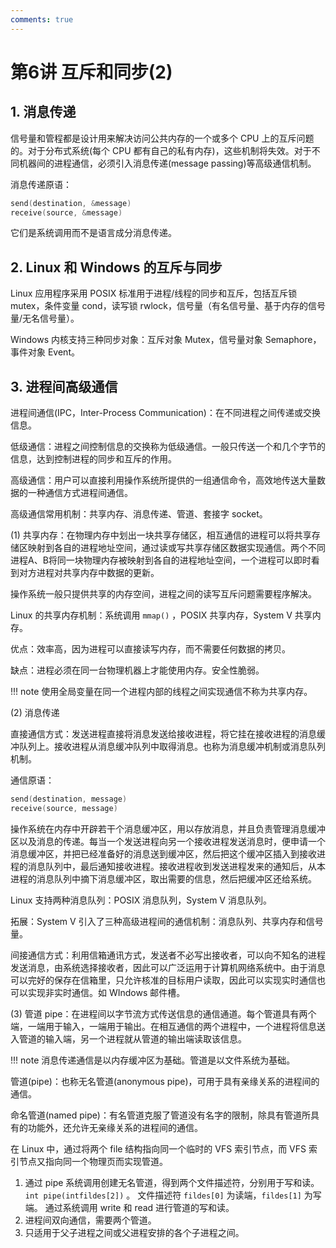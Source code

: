 ```yaml
---
comments: true
---
```


# 第6讲 互斥和同步(2)

## 1. 消息传递

信号量和管程都是设计用来解决访问公共内存的一个或多个 CPU 上的互斥问题的。对于分布式系统(每个 CPU 都有自己的私有内存)，这些机制将失效。对于不同机器间的进程通信，必须引入消息传递(message passing)等高级通信机制。

消息传递原语：

```c
send(destination, &message)
receive(source, &message)
```

它们是系统调用而不是语言成分消息传递。

## 2. Linux 和 Windows 的互斥与同步

Linux 应用程序采用 POSIX 标准用于进程/线程的同步和互斥，包括互斥锁 mutex，条件变量 cond，读写锁 rwlock，信号量（有名信号量、基于内存的信号量/无名信号量）。

Windows 内核支持三种同步对象：互斥对象 Mutex，信号量对象 Semaphore，事件对象 Event。

## 3. 进程间高级通信

进程间通信(IPC，Inter-Process Communication)：在不同进程之间传递或交换信息。

低级通信：进程之间控制信息的交换称为低级通信。一般只传送一个和几个字节的信息，达到控制进程的同步和互斥的作用。

高级通信：用户可以直接利用操作系统所提供的一组通信命令，高效地传送大量数据的一种通信方式进程间通信。

高级通信常用机制：共享内存、消息传递、管道、套接字 socket。

(1) 共享内存：在物理内存中划出一块共享存储区，相互通信的进程可以将共享存储区映射到各自的进程地址空间，通过读或写共享存储区数据实现通信。两个不同进程A、B将同一块物理内存被映射到各自的进程地址空间，一个进程可以即时看到对方进程对共享内存中数据的更新。

操作系统一般只提供共享的内存空间，进程之间的读写互斥问题需要程序解决。

Linux 的共享内存机制：系统调用 `mmap()` ，POSIX 共享内存，System V 共享内存。

优点：效率高，因为进程可以直接读写内存，而不需要任何数据的拷贝。

缺点：进程必须在同一台物理机器上才能使用内存。安全性脆弱。

!!! note
    使用全局变量在同一个进程内部的线程之间实现通信不称为共享内存。

(2) 消息传递

直接通信方式：发送进程直接将消息发送给接收进程，将它挂在接收进程的消息缓冲队列上。接收进程从消息缓冲队列中取得消息。也称为消息缓冲机制或消息队列机制。

通信原语：

```c
send(destination, message)
receive(source, message)
```

操作系统在内存中开辟若干个消息缓冲区，用以存放消息，并且负责管理消息缓冲区以及消息的传递。每当一个发送进程向另一个接收进程发送消息时，便申请一个消息缓冲区，并把已经准备好的消息送到缓冲区，然后把这个缓冲区插入到接收进程的消息队列中，最后通知接收进程。接收进程收到发送进程发来的通知后，从本进程的消息队列中摘下消息缓冲区，取出需要的信息，然后把缓冲区还给系统。

Linux 支持两种消息队列：POSIX 消息队列，System V 消息队列。

拓展：System V 引入了三种高级进程间的通信机制：消息队列、共享内存和信号量。

间接通信方式：利用信箱通讯方式，发送者不必写出接收者，可以向不知名的进程发送消息，由系统选择接收者，因此可以广泛运用于计算机网络系统中。由于消息可以完好的保存在信箱里，只允许核准的目标用户读取，因此可以实现实时通信也可以实现非实时通信。如 WIndows 邮件槽。

(3) 管道 pipe：在进程间以字节流方式传送信息的通信通道。每个管道具有两个端，一端用于输入，一端用于输出。在相互通信的两个进程中，一个进程将信息送入管道的输入端，另一个进程就从管道的输出端读取该信息。

!!! note
    消息传递通信是以内存缓冲区为基础。管道是以文件系统为基础。

管道(pipe)：也称无名管道(anonymous pipe)，可用于具有亲缘关系的进程间的通信。

命名管道(named pipe)：有名管道克服了管道没有名字的限制，除具有管道所具有的功能外，还允许无亲缘关系的进程间的通信。

在 Linux 中，通过将两个 file 结构指向同一个临时的 VFS 索引节点，而 VFS 索引节点又指向同一个物理页而实现管道。

1. 通过 pipe 系统调用创建无名管道，得到两个文件描述符，分别用于写和读。
    `int pipe(intfildes[2])` 。
    文件描述符 `fildes[0]` 为读端，`fildes[1]` 为写端。
    通过系统调用 write 和 read 进行管道的写和读。
2. 进程间双向通信，需要两个管道。
3. 只适用于父子进程之间或父进程安排的各个子进程之间。
